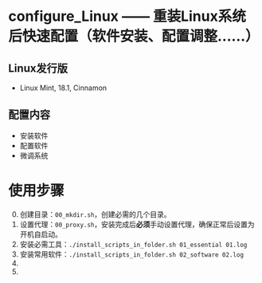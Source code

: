 # configure_Linux —— 重装Linux系统后快速配置（软件安装、配置调整……）

## Linux发行版
* Linux Mint, 18.1, Cinnamon

## 配置内容
* 安装软件
* 配置软件
* 微调系统

# 使用步骤
0. 创建目录：`00_mkdir.sh`，创建必需的几个目录。
1. 设置代理：`00_proxy.sh`，安装完成后**必须**手动设置代理，确保正常后设置为开机自启动。
2. 安装必需工具：`./install_scripts_in_folder.sh 01_essential 01.log`
3. 安装常用软件：`./install_scripts_in_folder.sh 02_software 02.log`
4. 
5. 
